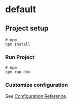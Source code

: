 # default

## Project setup

```
# npm
npm install
```

### Run Project

```
# npm
npm run dev
```

### Customize configuration

See [Configuration Reference](https://vitejs.dev/config/).
